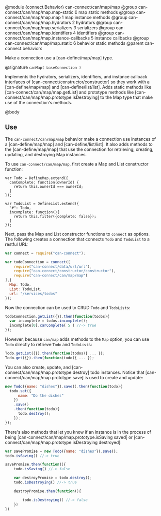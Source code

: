 @module {connect.Behavior} can-connect/can/map/map
@group can-connect/can/map/map.map-static 0 map static methods
@group can-connect/can/map/map.map 1 map instance methods
@group can-connect/can/map/map.hydrators 2 hydrators
@group can-connect/can/map/map.serializers 3 serializers
@group can-connect/can/map/map.identifiers 4 identifiers
@group can-connect/can/map/map.instance-callbacks 5 instance callbacks
@group can-connect/can/map/map.static 6 behavior static methods
@parent can-connect.behaviors

Make a connection use a [can-define/map/map] type.

@signature `canMap( baseConnection )`

  Implements the hydrators, serializers, identifiers, and instance
  callback interfaces of [can-connect/constructor/constructor] so they work with a [can-define/map/map] and [can-define/list/list].
  Adds static methods like [can-connect/can/map/map.getList] and prototype methods
  like [can-connect/can/map/map.prototype.isDestroying] to the Map type that make use of the connection's
  methods.



@body

## Use

The `can-connect/can/map/map` behavior make a connection use instances of a [can-define/map/map] and
[can-define/list/list].  It also adds methods to the [can-define/map/map]
that use the connection for retrieving, creating, updating, and destroying Map instances.

To use `can-connect/can/map/map`, first create a Map and List constructor function:

```
var Todo = DefineMap.extend({
  canComplete: function(ownerId) {
    return this.ownerId === ownerId;
  }
});

var TodoList = DefineList.extend({
  "#": Todo,
  incomplete: function(){
    return this.filter({complete: false});
  }
});
```

Next, pass the Map and List constructor functions to `connect` as options. The following
creates a connection that connects `Todo` and `TodoList` to a restful URL:

```js
var connect = require("can-connect");

var todoConnection = connect([
    require("can-connect/data/url/url"),
    require("can-connect/constructor/constructor"),
    require("can-connect/can/map/map")
],{
  Map: Todo,
  List: TodoList,
  url: "/services/todos"
});
```

Now the connection can be used to CRUD `Todo` and `TodoList`s:

```js
todoConnection.getList({}).then(function(todos){
  var incomplete = todos.incomplete();
  incomplete[0].canComplete( 5 ) //-> true
});
```

However, because `can/map` adds methods to the `Map` option, you can use `Todo` directly to
retrieve `Todo` and `TodoList`s:

```js
Todo.getList({}).then(function(todos){ ... });
Todo.get({}).then(function(todo){ ... });
```

You can also create, update, and [can-connect/can/map/map.prototype.destroy] todo instances. Notice
that [can-connect/can/map/map.prototype.save] is used to create
and update:


```js
new Todo({name: "dishes"}).save().then(function(todo){
  todo.set({
      name: "Do the dishes"
    })
    .save()
    .then(function(todo){
      todo.destroy();
    });
});
```

There's also methods that let you know if an instance is in the process of being
[can-connect/can/map/map.prototype.isSaving saved] or [can-connect/can/map/map.prototype.isDestroying destroyed]:

```js
var savePromise = new Todo({name: "dishes"}).save();
todo.isSaving() //-> true

savePromise.then(function(){
	todo.isSaving() //-> false

	var destroyPromise = todo.destroy();
	todo.isDestroying() //-> true

	destroyPromise.then(function(){

		todo.isDestroying() //-> false
	})
})
```
